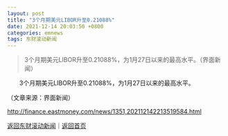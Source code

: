 ```yaml
---
layout: post
title: "3个月期美元LIBOR升至0.21088%"
date: 2021-12-14 20:03:50 +0800
categories: emnews
tags: 东财滚动新闻
---
```

> 3个月期美元LIBOR升至0.21088%，为1月27日以来的最高水平。（界面新闻）

<p>　　3个月期美元LIBOR升至0.21088%，为1月27日以来的最高水平。</p><p class="em_media">（文章来源：界面新闻）</p>

<http://finance.eastmoney.com/news/1351,202112142213519584.html>

[返回东财滚动新闻](//finews.withounder.com/emnews/)｜[返回首页](//finews.withounder.com/)